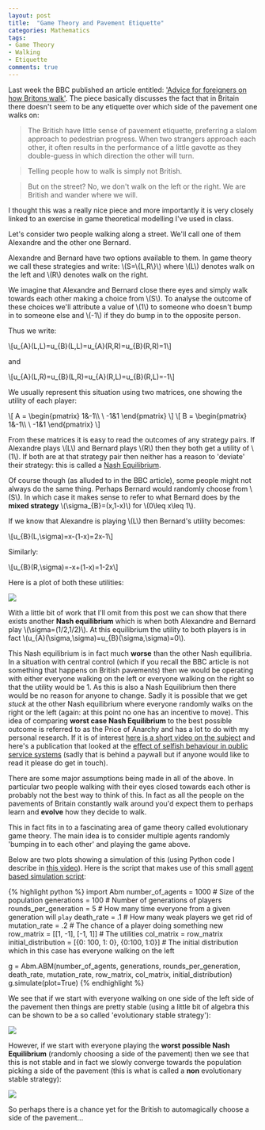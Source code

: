 ```yaml
---
layout: post
title:  "Game Theory and Pavement Etiquette"
categories: Mathematics
tags:
- Game Theory
- Walking
- Etiquette
comments: true
---
```


Last week the BBC published an article entitled: ['Advice for foreigners on how Britons walk'](http://www.bbc.co.uk/news/magazine-28352045).
The piece basically discusses the fact that in Britain there doesn't seem to be any etiquette over which side of the pavement one walks on:

> The British have little sense of pavement etiquette, preferring a slalom approach to pedestrian progress. When two strangers approach each other, it often results in the performance of a little gavotte as they double-guess in which direction the other will turn.

> Telling people how to walk is simply not British.

> But on the street? No, we don't walk on the left or the right. We are British and wander where we will.

I thought this was a really nice piece and more importantly it is very closely linked to an exercise in game theoretical modelling I've used in class.

Let's consider two people walking along a street.
We'll call one of them Alexandre and the other one Bernard.

Alexandre and Bernard have two options available to them.
In game theory we call these strategies and write: \\(S=\\{L,R\\}\\) where \\(L\\) denotes walk on the left and \\(R\\) denotes walk on the right.

We imagine that Alexandre and Bernard close there eyes and simply walk towards each other making a choice from \\(S\\).
To analyse the outcome of these choices we'll attribute a value of \\(1\\) to someone who doesn't bump in to someone else and \\(-1\\) if they do bump in to the opposite person.

Thus we write:

\\[u\_{A}(L,L)=u\_{B}(L,L)=u\_{A}(R,R)=u\_{B}(R,R)=1\\]

and

\\[u\_{A}(L,R)=u\_{B}(L,R)=u\_{A}(R,L)=u\_{B}(R,L)=-1\\]

We usually represent this situation using two matrices, one showing the utility of each player:

\\[
A = \begin{pmatrix}
1&-1\\\ \\
-1&1
\end{pmatrix}
\\]
\\[
B = \begin{pmatrix}
1&-1\\\ \\
-1&1
\end{pmatrix}
\\]

From these matrices it is easy to read the outcomes of any strategy pairs.
If Alexandre plays \\(L\\) and Bernard plays \\(R\\) then they both get a utility of \\(1\\).
If both are at that strategy pair then neither has a reason to 'deviate' their strategy: this is called a [Nash Equilibrium](http://en.wikipedia.org/wiki/Nash_equilibrium).

Of course though (as alluded to in the BBC article), some people might not always do the same thing.
Perhaps Bernard would randomly choose from \\(S\\).
In which case it makes sense to refer to what Bernard does by the __mixed strategy__ \\(\sigma\_{B}=(x,1-x)\\) for \\(0\leq x\leq 1\\).

If we know that Alexandre is playing \\(L\\) then Bernard's utility becomes:

\\[u\_{B}(L,\sigma)=x-(1-x)=2x-1\\]

Similarly:

\\[u\_{B}(R,\sigma)=-x+(1-x)=1-2x\\]

Here is a plot of both these utilities:

![]({{site.baseurl}}/assets/images/pavement_etiquette_1.svg)

With a little bit of work that I'll omit from this post we can show that there exists another **Nash equilibrium** which is when both Alexandre and Bernard play \\(\sigma=(1/2,1/2)\\).
At this equilibrium the utility to both players is in fact \\(u\_{A}(\sigma,\sigma)=u\_{B}(\sigma,\sigma)=0\\).

This Nash equilibrium is in fact much **worse** than the other Nash equilibria.
In a situation with central control (which if you recall the BBC article is not something that happens on British pavements) then we would be operating with either everyone walking on the left or everyone walking on the right so that the utility would be 1.
As this is also a Nash Equilibrium then there would be no reason for anyone to change.
Sadly it is possible that we get _stuck_ at the other Nash equilibrium where everyone randomly walks on the right or the left (again: at this point no one has an incentive to move).
This idea of comparing **worst case Nash Equilibrium** to the best possible outcome is referred to as the Price of Anarchy and has a lot to do with my personal research.
If it is of interest [here is a short video on the subject](https://www.youtube.com/watch?v=DWiAAWZfooE) and here's a publication that looked at the [effect of selfish behaviour in public service systems](http://www.sciencedirect.com/science/article/pii/S0377221713003019) (sadly that is behind a paywall but if anyone would like to read it please do get in touch).

There are some major assumptions being made in all of the above.
In particular two people walking with their eyes closed towards each other is probably not the best way to think of this.
In fact as all the people on the pavements of Britain constantly walk around you'd expect them to perhaps learn and **evolve** how they decide to walk.

This in fact fits in to a fascinating area of game theory called evolutionary game theory.
The main idea is to consider multiple agents randomly 'bumping in to each other' and playing the game above.

Below are two plots showing a simulation of this (using Python code I describe in [this video](https://www.youtube.com/watch?v=Tz-lZy0AKRI)).
Here is the script that makes use of this small [agent based simulation script](https://github.com/drvinceknight/Gamepy/blob/master/Abm/Abm.py):

{% highlight python %}
import Abm
number_of_agents = 1000  # Size of the population
generations = 100  # Number of generations of players
rounds_per_generation = 5  # How many time everyone from a given generation will `play`
death_rate = .1  # How many weak players we get rid of
mutation_rate = .2  # The chance of a player doing something new
row_matrix = [[1, -1], [-1, 1]]  # The utilities
col_matrix = row_matrix
initial_distribution = [{0: 100, 1: 0}, {0:100, 1:0}]  # The initial distribution which in this case has everyone walking on the left

g = Abm.ABM(number_of_agents, generations, rounds_per_generation, death_rate, mutation_rate, row_matrix, col_matrix, initial_distribution)
g.simulate(plot=True)
{% endhighlight %}


We see that if we start with everyone walking on one side of the left side of the pavement then things are pretty stable (using a little bit of algebra this can be shown to be a so called 'evolutionary stable strategy'):

![]({{site.baseurl}}/assets/images/pavement_etiquette_2.svg)

However, if we start with everyone playing the **worst possible Nash Equilibrium** (randomly choosing a side of the pavement) then we see that this is not stable and in fact we slowly converge towards the population picking a side of the pavement (this is what is called a **non** evolutionary stable strategy):

![]({{site.baseurl}}/assets/images/pavement_etiquette_3.svg)

So perhaps there is a chance yet for the British to automagically choose a side of the pavement...
